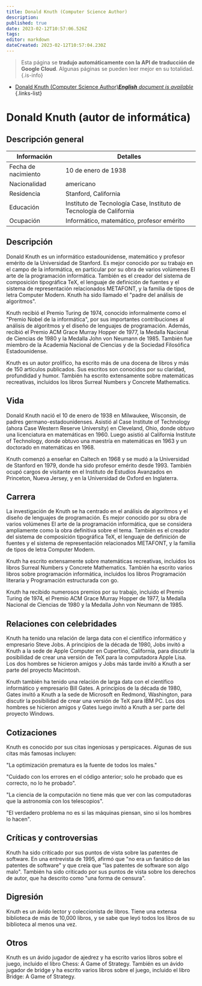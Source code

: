 ```yaml
---
title: Donald Knuth (Computer Science Author)
description: 
published: true
date: 2023-02-12T10:57:06.526Z
tags: 
editor: markdown
dateCreated: 2023-02-12T10:57:04.230Z
---
```


> Esta página se **tradujo automáticamente con la API de traducción de Google Cloud**.
Algunas páginas se pueden leer mejor en su totalidad.{.is-info}



- [Donald Knuth (Computer Science Author)***English** document is available*](/en/Knowledge-base/Dictionary/Person/donald-knuth-computer-science-author)
{.links-list}


# Donald Knuth (autor de informática)

## Descripción general

| Información | Detalles |
| ---------- | ------- |
| Fecha de nacimiento | 10 de enero de 1938 |
| Nacionalidad | americano |
| Residencia | Stanford, California |
| Educación | Instituto de Tecnología Case, Instituto de Tecnología de California |
| Ocupación | Informático, matemático, profesor emérito |

## Descripción
Donald Knuth es un informático estadounidense, matemático y profesor emérito de la Universidad de Stanford. Es mejor conocido por su trabajo en el campo de la informática, en particular por su obra de varios volúmenes El arte de la programación informática. También es el creador del sistema de composición tipográfica TeX, el lenguaje de definición de fuentes y el sistema de representación relacionados METAFONT, y la familia de tipos de letra Computer Modern. Knuth ha sido llamado el "padre del análisis de algoritmos".

Knuth recibió el Premio Turing de 1974, conocido informalmente como el "Premio Nobel de la informática", por sus importantes contribuciones al análisis de algoritmos y el diseño de lenguajes de programación. Además, recibió el Premio ACM Grace Murray Hopper de 1977, la Medalla Nacional de Ciencias de 1980 y la Medalla John von Neumann de 1985. También fue miembro de la Academia Nacional de Ciencias y de la Sociedad Filosófica Estadounidense.

Knuth es un autor prolífico, ha escrito más de una docena de libros y más de 150 artículos publicados. Sus escritos son conocidos por su claridad, profundidad y humor. También ha escrito extensamente sobre matemáticas recreativas, incluidos los libros Surreal Numbers y Concrete Mathematics.

## Vida
Donald Knuth nació el 10 de enero de 1938 en Milwaukee, Wisconsin, de padres germano-estadounidenses. Asistió al Case Institute of Technology (ahora Case Western Reserve University) en Cleveland, Ohio, donde obtuvo una licenciatura en matemáticas en 1960. Luego asistió al California Institute of Technology, donde obtuvo una maestría en matemáticas en 1963 y un doctorado en matemáticas en 1968.

Knuth comenzó a enseñar en Caltech en 1968 y se mudó a la Universidad de Stanford en 1979, donde ha sido profesor emérito desde 1993. También ocupó cargos de visitante en el Instituto de Estudios Avanzados en Princeton, Nueva Jersey, y en la Universidad de Oxford en Inglaterra.

## Carrera
La investigación de Knuth se ha centrado en el análisis de algoritmos y el diseño de lenguajes de programación. Es mejor conocido por su obra de varios volúmenes El arte de la programación informática, que se considera ampliamente como la obra definitiva sobre el tema. También es el creador del sistema de composición tipográfica TeX, el lenguaje de definición de fuentes y el sistema de representación relacionados METAFONT, y la familia de tipos de letra Computer Modern.

Knuth ha escrito extensamente sobre matemáticas recreativas, incluidos los libros Surreal Numbers y Concrete Mathematics. También ha escrito varios libros sobre programación informática, incluidos los libros Programación literaria y Programación estructurada con go.

Knuth ha recibido numerosos premios por su trabajo, incluido el Premio Turing de 1974, el Premio ACM Grace Murray Hopper de 1977, la Medalla Nacional de Ciencias de 1980 y la Medalla John von Neumann de 1985.

## Relaciones con celebridades
Knuth ha tenido una relación de larga data con el científico informático y empresario Steve Jobs. A principios de la década de 1980, Jobs invitó a Knuth a la sede de Apple Computer en Cupertino, California, para discutir la posibilidad de crear una versión de TeX para la computadora Apple Lisa. Los dos hombres se hicieron amigos y Jobs más tarde invitó a Knuth a ser parte del proyecto Macintosh.

Knuth también ha tenido una relación de larga data con el científico informático y empresario Bill Gates. A principios de la década de 1980, Gates invitó a Knuth a la sede de Microsoft en Redmond, Washington, para discutir la posibilidad de crear una versión de TeX para IBM PC. Los dos hombres se hicieron amigos y Gates luego invitó a Knuth a ser parte del proyecto Windows.

## Cotizaciones
Knuth es conocido por sus citas ingeniosas y perspicaces. Algunas de sus citas más famosas incluyen:

"La optimización prematura es la fuente de todos los males."

"Cuidado con los errores en el código anterior; solo he probado que es correcto, no lo he probado".

"La ciencia de la computación no tiene más que ver con las computadoras que la astronomía con los telescopios".

"El verdadero problema no es si las máquinas piensan, sino si los hombres lo hacen".

## Críticas y controversias
Knuth ha sido criticado por sus puntos de vista sobre las patentes de software. En una entrevista de 1995, afirmó que "no era un fanático de las patentes de software" y que creía que "las patentes de software son algo malo". También ha sido criticado por sus puntos de vista sobre los derechos de autor, que ha descrito como "una forma de censura".

## Digresión
Knuth es un ávido lector y coleccionista de libros. Tiene una extensa biblioteca de más de 10,000 libros, y se sabe que leyó todos los libros de su biblioteca al menos una vez.

## Otros
Knuth es un ávido jugador de ajedrez y ha escrito varios libros sobre el juego, incluido el libro Chess: A Game of Strategy. También es un ávido jugador de bridge y ha escrito varios libros sobre el juego, incluido el libro Bridge: A Game of Strategy.